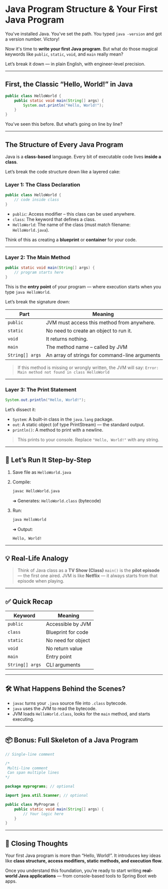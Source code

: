 # Java Program Structure & Your First Java Program 

You've installed Java. You've set the path. You typed `java -version` and got a version number. Victory!

Now it's time to **write your first Java program**. But what do those magical keywords like `public`, `static`, `void`, and `main` really mean?

Let’s break it down — in plain English, with engineer-level precision.

---

## First, the Classic “Hello, World!” in Java

```java
public class HelloWorld {
    public static void main(String[] args) {
        System.out.println("Hello, World!");
    }
}
```

You’ve seen this before. But what’s going on line by line?

---

## The Structure of Every Java Program

Java is a **class-based** language. Every bit of executable code lives **inside a class**.

Let’s break the code structure down like a layered cake:

### Layer 1: The Class Declaration

```java
public class HelloWorld {
    // code inside class
}
```

* `public`: Access modifier – this class can be used anywhere.
* `class`: The keyword that defines a class.
* `HelloWorld`: The name of the class (must match filename: `HelloWorld.java`).

Think of this as creating a **blueprint** or **container** for your code.

---

### Layer 2: The Main Method

```java
public static void main(String[] args) {
    // program starts here
}
```

This is the **entry point** of your program — where execution starts when you type `java HelloWorld`.

Let’s break the signature down:

| Part            | Meaning                                        |
| --------------- | ---------------------------------------------- |
| `public`        | JVM must access this method from anywhere.     |
| `static`        | No need to create an object to run it.         |
| `void`          | It returns nothing.                            |
| `main`          | The method name – called by JVM                |
| `String[] args` | An array of strings for command-line arguments |

> If this method is missing or wrongly written, the JVM will say:
> `Error: Main method not found in class HelloWorld`

---

### Layer 3: The Print Statement

```java
System.out.println("Hello, World!");
```

Let’s dissect it:

* `System`: A built-in class in the `java.lang` package.
* `out`: A static object (of type PrintStream) — the standard output.
* `println()`: A method to print with a newline.

> This prints to your console. Replace `"Hello, World!"` with any string.

---

## 🧪 Let’s Run It Step-by-Step

1. Save file as `HelloWorld.java`
2. Compile:

   ```bash
   javac HelloWorld.java
   ```

   ➜ Generates: `HelloWorld.class` (bytecode)
3. Run:

   ```bash
   java HelloWorld
   ```

   ➜ Output:

   ```
   Hello, World!
   ```

---

## 💡 Real-Life Analogy

> Think of Java class as a **TV Show (Class)**
> `main()` is the **pilot episode** — the first one aired.
> JVM is like **Netflix** — it always starts from that episode when playing.

---

## ✅ Quick Recap

| Keyword         | Meaning            |
| --------------- | ------------------ |
| `public`        | Accessible by JVM  |
| `class`         | Blueprint for code |
| `static`        | No need for object |
| `void`          | No return value    |
| `main`          | Entry point        |
| `String[] args` | CLI arguments      |

---

## 🛠️ What Happens Behind the Scenes?

* `javac` turns your `.java` source file into `.class` bytecode.
* `java` uses the JVM to read the bytecode.
* JVM loads `HelloWorld.class`, looks for the `main` method, and starts executing.

---

## 📦 Bonus: Full Skeleton of a Java Program

```java
// Single-line comment

/*
 Multi-line comment
 Can span multiple lines
*/

package myprograms; // optional

import java.util.Scanner; // optional

public class MyProgram {
    public static void main(String[] args) {
        // Your logic here
    }
}
```

---

## 🧵 Closing Thoughts

Your first Java program is more than “Hello, World!”. It introduces key ideas like **class structure, access modifiers, static methods, and execution flow**.

Once you understand this foundation, you’re ready to start writing **real-world Java applications** — from console-based tools to Spring Boot web apps.



